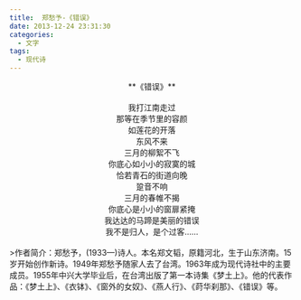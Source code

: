 ```yaml
---
title:  郑愁予-《错误》
date: 2013-12-24 23:31:30
categories:
  - 文字
tags:
  - 现代诗
---
```

<center>**《错误》**</center><br>
<center>我打江南走过</center>
<center>那等在季节里的容颜</center>
<center>如莲花的开落</center>
<center>东风不来</center>
<center>三月的柳絮不飞</center>
<center>你底心如小小的寂寞的城</center>
<center>恰若青石的街道向晚</center>
<center>跫音不响</center>
<center>三月的春帷不揭</center>
<center>你底心是小小的窗扉紧掩</center>
<center>我达达的马蹄是美丽的错误</center>
<center>我不是归人，是个过客……</center>
<br>
>作者简介：郑愁予，(1933—)诗人。本名郑文韬，原籍河北，生于山东济南。15岁开始创作新诗。1949年郑愁予随家人去了台湾。1963年成为现代诗社中的主要成员。1955年中兴大学毕业后，在台湾出版了第一本诗集《梦土上》。他的代表作品：《梦土上》、《衣钵》、《窗外的女奴》、《燕人行》、《莳华刹那》、《错误》等。
